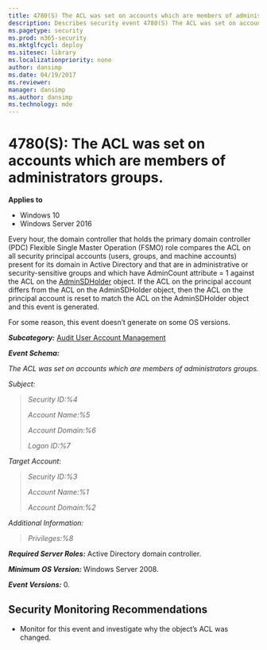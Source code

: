 ```yaml
---
title: 4780(S) The ACL was set on accounts which are members of administrators groups. (Windows 10)
description: Describes security event 4780(S) The ACL was set on accounts which are members of administrators groups.
ms.pagetype: security
ms.prod: m365-security
ms.mktglfcycl: deploy
ms.sitesec: library
ms.localizationpriority: none
author: dansimp
ms.date: 04/19/2017
ms.reviewer: 
manager: dansimp
ms.author: dansimp
ms.technology: mde
---
```


# 4780(S): The ACL was set on accounts which are members of administrators groups.

**Applies to**
-   Windows 10
-   Windows Server 2016


Every hour, the domain controller that holds the primary domain controller (PDC) Flexible Single Master Operation (FSMO) role compares the ACL on all security principal accounts (users, groups, and machine accounts) present for its domain in Active Directory and that are in administrative or security-sensitive groups and which have AdminCount attribute = 1 against the ACL on the [AdminSDHolder](https://technet.microsoft.com/magazine/2009.09.sdadminholder.aspx) object. If the ACL on the principal account differs from the ACL on the AdminSDHolder object, then the ACL on the principal account is reset to match the ACL on the AdminSDHolder object and this event is generated.

For some reason, this event doesn’t generate on some OS versions.

***Subcategory:***&nbsp;[Audit User Account Management](audit-user-account-management.md)

***Event Schema:***

*The ACL was set on accounts which are members of administrators groups.*

*Subject:*

> *Security ID:%4*
>
> *Account Name:%5*
>
> *Account Domain:%6*
>
> *Logon ID:%7*

*Target Account:*

> *Security ID:%3*
>
> *Account Name:%1*
>
> *Account Domain:%2*

*Additional Information:*

> *Privileges:%8*

***Required Server Roles:*** Active Directory domain controller.

***Minimum OS Version:*** Windows Server 2008.

***Event Versions:*** 0.

## Security Monitoring Recommendations

-   Monitor for this event and investigate why the object’s ACL was changed.

